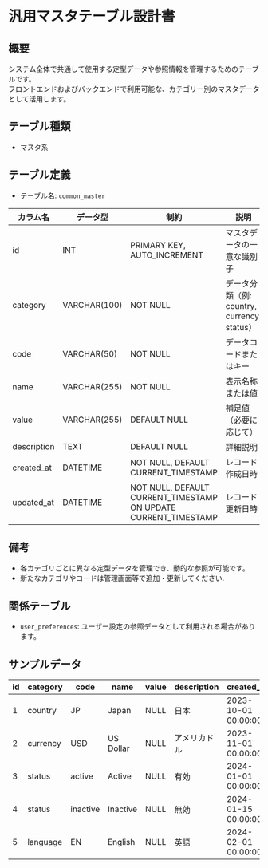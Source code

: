 # 汎用マスタテーブル設計書

## 概要
システム全体で共通して使用する定型データや参照情報を管理するためのテーブルです。  
フロントエンドおよびバックエンドで利用可能な、カテゴリー別のマスタデータとして活用します。

## テーブル種類
- マスタ系

## テーブル定義
- テーブル名: `common_master`

| カラム名    | データ型      | 制約                                     | 説明                                    |
|-------------|---------------|------------------------------------------|-----------------------------------------|
| id          | INT           | PRIMARY KEY, AUTO_INCREMENT              | マスタデータの一意な識別子                    |
| category    | VARCHAR(100)  | NOT NULL                                 | データ分類（例: country, currency, status） |
| code        | VARCHAR(50)   | NOT NULL                                 | データコードまたはキー                      |
| name        | VARCHAR(255)  | NOT NULL                                 | 表示名称または値                           |
| value       | VARCHAR(255)  | DEFAULT NULL                             | 補足値（必要に応じて）                       |
| description | TEXT          | DEFAULT NULL                             | 詳細説明                                  |
| created_at  | DATETIME      | NOT NULL, DEFAULT CURRENT_TIMESTAMP      | レコード作成日時                         |
| updated_at  | DATETIME      | NOT NULL, DEFAULT CURRENT_TIMESTAMP ON UPDATE CURRENT_TIMESTAMP | レコード更新日時         |

## 備考
- 各カテゴリごとに異なる定型データを管理でき、動的な参照が可能です。
- 新たなカテゴリやコードは管理画面等で追加・更新してください.

## 関係テーブル
- `user_preferences`: ユーザー設定の参照データとして利用される場合があります。

## サンプルデータ
| id | category | code   | name       | value | description | created_at           | updated_at           |
|----|----------|--------|------------|-------|-------------|----------------------|----------------------|
| 1  | country  | JP     | Japan      | NULL  | 日本         | 2023-10-01 00:00:00  | 2023-10-01 00:00:00  |
| 2  | currency | USD    | US Dollar  | NULL  | アメリカドル  | 2023-11-01 00:00:00  | 2023-11-01 00:00:00  |
| 3  | status   | active | Active     | NULL  | 有効         | 2024-01-01 00:00:00  | 2024-01-01 00:00:00  |
| 4  | status   | inactive| Inactive  | NULL  | 無効         | 2024-01-15 00:00:00  | 2024-01-15 00:00:00  |
| 5  | language | EN     | English    | NULL  | 英語         | 2024-02-01 00:00:00  | 2024-02-01 00:00:00  |
